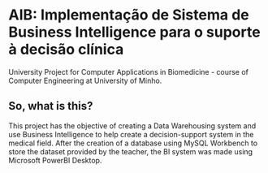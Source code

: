 # AIB: Implementação de Sistema de Business Intelligence para o suporte à decisão clínica
University Project for Computer Applications in Biomedicine - course of Computer Engineering at University of Minho.

## So, what is this?
This project has the objective of creating a Data Warehousing system and use Business Intelligence to help create a decision-support system in the medical field. After the creation of a database using MySQL Workbench to store the dataset provided by the teacher, the BI system was made using Microsoft PowerBI Desktop.
